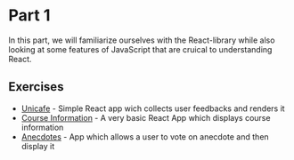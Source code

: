 # Part 1

In this part, we will familiarize ourselves with the React-library while also looking at some features of JavaScript that are cruical to understanding React.

## Exercises

- [Unicafe](./unicafe) - Simple React app wich collects user feedbacks and renders it
- [Course Information](./courseinfo) - A very basic React App which displays course information
- [Anecdotes](./anecdotes) - App which allows a user to vote on anecdote and then display it